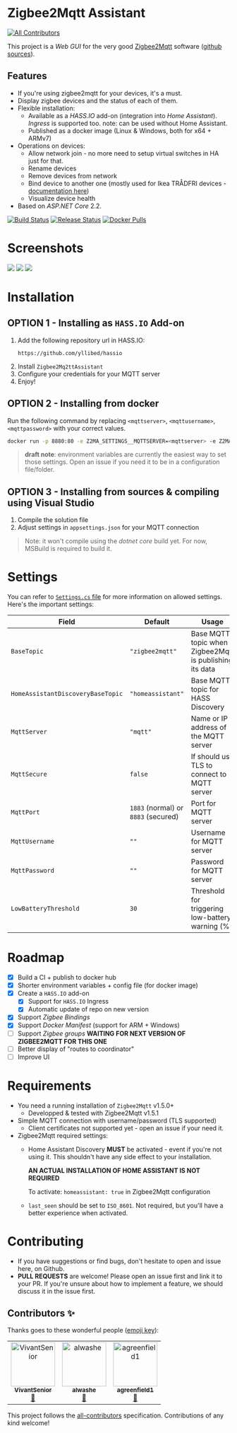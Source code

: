 # Zigbee2Mqtt Assistant
[![All Contributors](https://img.shields.io/badge/all_contributors-3-orange.svg?style=flat-square)](#contributors)

This project is a _Web GUI_ for the very good [Zigbee2Mqtt](https://www.zigbee2mqtt.io/) software
([github sources](https://github.com/Koenkk/zigbee2mqtt)).

## Features
* If you're using zigbee2mqtt for your devices, it's a must.
* Display zigbee devices and the status of each of them.
* Flexible installation:
  * Available as a _HASS.IO_ add-on (integration into _Home Assistant_). _Ingress_ is supported too.
    note: can be used without Home Assistant.
  * Published as a docker image (Linux & Windows, both for x64 + ARMv7)
* Operations on devices:
  * Allow network join - no more need to setup virtual switches in HA just for that.
  * Rename devices
  * Remove devices from network
  * Bind device to another one (mostly used for Ikea TRÅDFRI devices - [documentation here](https://www.zigbee2mqtt.io/information/binding.html))
  * Visualize device health
* Based on _ASP.NET Core_ 2.2.

[![Build Status](https://dev.azure.com/yllibed/Zigbee2MqttAssistant/_apis/build/status/yllibed.Zigbee2MqttAssistant?branchName=master)](https://dev.azure.com/yllibed/Zigbee2MqttAssistant/_build/latest?definitionId=4&branchName=master)
[![Release Status](https://vsrm.dev.azure.com/yllibed/_apis/public/Release/badge/35f7fc7c-f867-48e4-83b5-3381156a439a/1/1)](https://dev.azure.com/yllibed/Zigbee2MqttAssistant/_release?view=mine&definitionId=1)
[![Docker Pulls](https://img.shields.io/docker/pulls/carldebilly/zigbee2mqttassistant)](https://hub.docker.com/r/carldebilly/zigbee2mqttassistant)

# Screenshots
![](images/devices-list.png)
![](images/device-page.png)
![](images/status-page.png)

# Installation

## OPTION 1 - Installing as `HASS.IO` Add-on
1. Add the following repository url in HASS.IO:
   ```
   https://github.com/yllibed/hassio
   ```
2. Install `Zigbee2Mq2ttAssistant`
3. Configure your credentials for your MQTT server
4. Enjoy!

## OPTION 2 - Installing from docker
Run the following command by replacing `<mqttserver>`, `<mqttusername>`, `<mqttpassword>` with your correct values.
```bash
docker run -p 8880:80 -e Z2MA_SETTINGS__MQTTSERVER=<mqttserver> -e Z2MA_SETTINGS__MQTTUSERNAME=<mqttusername> -e Z2MA_SETTINGS__MQTTPASSWORD=<mqttpassword> --restart always carldebilly/zigbee2mqttassistant
```
> **draft note**: environment variables are currently the easiest way to set those settings.
> Open an issue if you need it to be in a configuration file/folder.

## OPTION 3 - Installing from sources & compiling using Visual Studio
1. Compile the solution file
2. Adjust settings in `appsettings.json` for your MQTT connection

> Note: it won't compile using the _dotnet core_ build yet. For now, MSBuild is required to build it.

# Settings

You can refer to [`Settings.cs` file](Zigbee2MqttAssistant/Models/Settings.cs) for more information
on allowed settings. Here's the important settings:

| Field                             | Default           | Usage                                                   |
| --------------------------------- | ----------------- | ------------------------------------------------------- |
| `BaseTopic`                       | `"zigbee2mqtt"`   | Base MQTT topic when Zigbee2Mqtt is publishing its data |
| `HomeAssistantDiscoveryBaseTopic` | `"homeassistant"` | Base MQTT topic for HASS Discovery                      |
| `MqttServer`                      | `"mqtt"`          | Name or IP address of the MQTT server                   |
| `MqttSecure`                      | `false`           | If should use TLS to connect to MQTT server             |
| `MqttPort`                        | `1883` (normal) or `8883` (secured) | Port for MQTT server                  |
| `MqttUsername`                    | `""`              | Username for MQTT server                                |
| `MqttPassword`                    | `""`              | Password for MQTT server                                |
| `LowBatteryThreshold`             | `30`              | Threshold for triggering low-battery warning (%)        |

# Roadmap
* [X] Build a CI + publish to docker hub
* [X] Shorter environment variables + config file (for docker image)
* [X] Create a `HASS.IO` add-on
  * [X] Support for `HASS.IO` Ingress
  * [X] Automatic update of repo on new version
* [X] Support _Zigbee Bindings_
* [X] Support _Docker Manifest_ (support for ARM + Windows)
* [ ] Support _Zigbee groups_ **WAITING FOR NEXT VERSION OF ZIGBEE2MQTT FOR THIS ONE**
* [ ] Better display of "routes to coordinator"
* [ ] Improve UI

# Requirements
* You need a running installation of `Zigbee2Mqtt` v1.5.0+
  * Developped & tested with Zigbee2Mqtt v1.5.1
* Simple MQTT connection with username/password (TLS supported)
  * Client certificates not supported yet - open an issue if your need it.
* Zigbee2Mqtt required settings:
  * Home Assistant Discovery **MUST** be activated - event if you're not using it.
    This shouldn't have any side effect to your installation.

    **AN ACTUAL INSTALLATION OF HOME ASSISTANT IS NOT REQUIRED**

     To activate: `homeassistant: true` in Zigbee2Mqtt configuration
  * `last_seen` should be set to `ISO_8601`. Not required, but you'll have a better experience when activated.

# Contributing
* If you have suggestions or find bugs, don't hesitate to open and issue here, on Github.
* **PULL REQUESTS** are welcome! Please open an issue first and link it to your PR. If you're
  unsure about how to implement a feature, we should discuss it in the issue first.

## Contributors ✨

Thanks goes to these wonderful people ([emoji key](https://allcontributors.org/docs/en/emoji-key)):

<!-- ALL-CONTRIBUTORS-LIST:START - Do not remove or modify this section -->
<!-- prettier-ignore -->
<table>
  <tr>
    <td align="center"><a href="https://github.com/VivantSenior"><img src="https://avatars3.githubusercontent.com/u/49829548?v=4" width="100px;" alt="VivantSenior"/><br /><sub><b>VivantSenior</b></sub></a><br /><a href="https://github.com/yllibed/Zigbee2MqttAssistant/commits?author=VivantSenior" title="Documentation">📖</a></td>
    <td align="center"><a href="https://github.com/alwashe"><img src="https://avatars3.githubusercontent.com/u/15383159?v=4" width="100px;" alt="alwashe"/><br /><sub><b>alwashe</b></sub></a><br /><a href="https://github.com/yllibed/Zigbee2MqttAssistant/commits?author=alwashe" title="Documentation">📖</a></td>
    <td align="center"><a href="https://github.com/agreenfield1"><img src="https://avatars3.githubusercontent.com/u/16204747?v=4" width="100px;" alt="agreenfield1"/><br /><sub><b>agreenfield1</b></sub></a><br /><a href="https://github.com/yllibed/Zigbee2MqttAssistant/commits?author=agreenfield1" title="Documentation">📖</a></td>
  </tr>
</table>

<!-- ALL-CONTRIBUTORS-LIST:END -->

This project follows the [all-contributors](https://github.com/all-contributors/all-contributors) specification. Contributions of any kind welcome!
